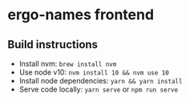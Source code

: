 # ergo-names frontend

## Build instructions

- Install nvm: `brew install nvm`
- Use node v10: `nvm install 10 && nvm use 10`
- Install node dependencies: `yarn && yarn install`
- Serve code locally: `yarn serve` or `npm run serve`
